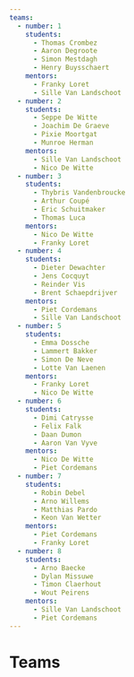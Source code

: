 ```yaml
---
teams:
  - number: 1
    students:
      - Thomas Crombez
      - Aaron Degroote
      - Simon Mestdagh
      - Henry Buysschaert
    mentors:
      - Franky Loret
      - Sille Van Landschoot
  - number: 2
    students:
      - Seppe De Witte
      - Joachim De Graeve
      - Pixie Moortgat
      - Munroe Herman
    mentors:
      - Sille Van Landschoot
      - Nico De Witte
  - number: 3
    students:
      - Thybris Vandenbroucke
      - Arthur Coupé
      - Eric Schuitmaker
      - Thomas Luca
    mentors:
      - Nico De Witte
      - Franky Loret
  - number: 4
    students:
      - Dieter Dewachter
      - Jens Cocquyt
      - Reinder Vis
      - Brent Schaepdrijver
    mentors:
      - Piet Cordemans
      - Sille Van Landschoot
  - number: 5
    students:
      - Emma Dossche
      - Lammert Bakker
      - Simon De Neve
      - Lotte Van Laenen
    mentors:
      - Franky Loret
      - Nico De Witte
  - number: 6
    students:
      - Dimi Catrysse
      - Felix Falk
      - Daan Dumon
      - Aaron Van Vyve
    mentors:
      - Nico De Witte
      - Piet Cordemans
  - number: 7
    students:
      - Robin Debel
      - Arno Willems
      - Matthias Pardo
      - Keon Van Wetter
    mentors:
      - Piet Cordemans
      - Franky Loret
  - number: 8
    students:
      - Arno Baecke
      - Dylan Missuwe
      - Timon Claerhout
      - Wout Peirens
    mentors:
      - Sille Van Landschoot
      - Piet Cordemans
---
```

<!-- markdownlint-disable -->
# Teams

<Teams/>